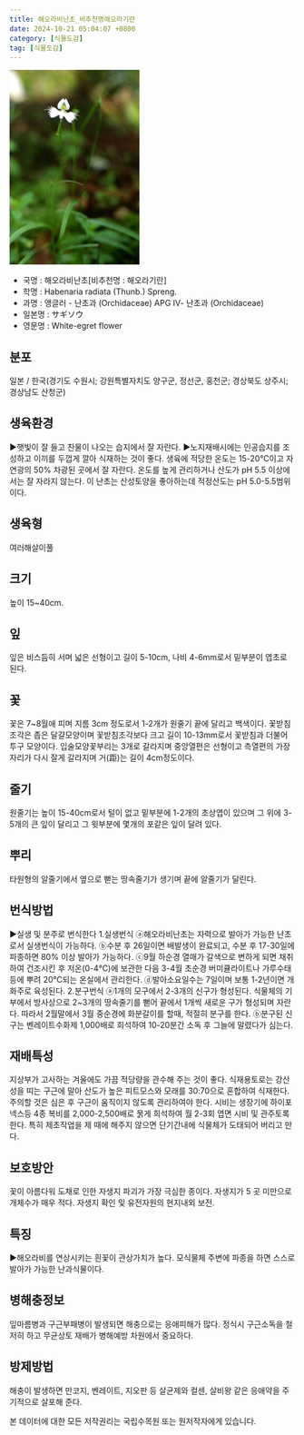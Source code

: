 ```yaml
---
title: 해오라비난초_비추천명해오라기란
date: 2024-10-21 05:04:07 +0800
category: [식물도감]
tag: [식물도감]
---
```




![해오라비난초[비추천명 : 해오라기란]](/assets/img/fileUpload/plants/basic/Orchidaceae/Habenaria/6300/1_th2.JPG)
- 국명 : 해오라비난초[비추천명 : 해오라기란]
- 학명 : Habenaria radiata (Thunb.) Spreng.
- 과명 : 앵글러 - 난초과 (Orchidaceae) APG Ⅳ- 난초과 (Orchidaceae)
- 일본명 : サギソウ
- 영문명 : White-egret flower


## 분포
일본 / 한국(경기도 수원시; 강원특별자치도 양구군, 정선군, 홍천군; 경상북도 상주시; 경상남도 산청군) 
## 생육환경
▶햇빛이 잘 들고 찬물이 나오는 습지에서 잘 자란다. 
▶노지재배시에는 인공습지를 조성하고 이끼를 두껍게 깔아 식재하는 것이 좋다. 생육에 적당한 온도는 15-20℃이고 자연광의 50% 차광된 곳에서 잘 자란다. 온도를 높게 관리하거나 산도가 pH 5.5 이상에서는 잘 자라지 않는다. 이 난초는 산성토양을 좋아하는데 적정산도는 pH 5.0-5.5범위이다.
## 생육형
여러해살이풀 
## 크기
높이 15~40cm.
## 잎
잎은 비스듬히 서며 넓은 선형이고 길이 5-10cm, 나비 4-6mm로서 밑부분이 엽초로 된다.
## 꽃
꽃은 7~8월애 피며 지름 3cm 정도로서 1-2개가 원줄기 끝에 달리고 백색이다. 꽃받침조각은 좁은 달걀모양이며 꽃받침조각보다 크고 길이 10-13mm로서 꽃받침과 더불어 투구 모양이다. 입술모양꽃부리는 3개로 갈라지며 중앙열편은 선형이고 측열편의 가장자리가 다시 잘게 갈라지며 거(距)는 길이 4cm정도이다.
## 줄기
원줄기는 높이 15-40cm로서 털이 없고 밑부분에 1-2개의 초상엽이 있으며 그 위에 3-5개의 큰 잎이 달리고 그 윗부분에 몇개의 포같은 잎이 달려 있다.
## 뿌리
타원형의 알줄기에서 옆으로 뻗는 땅속줄기가 생기며 끝에 알줄기가 달린다.
## 번식방법
▶실생 및 분주로 번식한다 
1.실생번식
ⓐ해오라비난초는 자력으로 발아가 가능한 난초로서 실생번식이 가능하다. 
ⓑ수분 후 26일이면 배발생이 완료되고, 수분 후 17-30일에 파종하면 80% 이상 발아가 가능하다. 
ⓒ9월 하순경 열매가 갈색으로 변하게 되면 채취하여 건조시킨 후 저온(0-4℃)에 보관한 다음 3-4월 초순경 버미큘라이트나 가루수태 등에 뿌려 20℃되는 온실에서 관리한다. 
ⓓ발아소요일수는 7일이며 보통 1-2년이면 개화주로 육성된다. 
2.분구번식 
ⓐ1개의 모구에서 2-3개의 신구가 형성된다. 식물체의 기부에서 방사상으로 2~3개의 땅속줄기를 뻗어 끝에서 1개씩 새로운 구가 형성되며 자란다. 따라서 2월말에서 3월 중순경에 화분갈이를 할때, 적절히 분구를 한다. 
ⓑ분구된 신구는 벤레이트수화제 1,000배로 희석하여 10-20분간 소독 후 그늘에 말렸다가 심는다.
## 재배특성
지상부가 고사하는 겨울에도 가끔 적당량을 관수해 주는 것이 좋다. 식재용토로는 강산성을 띠는 구근에 말아 산도가 높은 피트모스와 모래를 30:70으로 혼합하여 식재한다. 주의할 것은 심은 후 구근이 움직이지 않도록 관리하여야 한다. 시비는 생장기에 하이포넥스등 4종 복비를 2,000-2,500배로 묽게 희석하여 월 2-3회 엽면 시비 및 관주토록 한다. 특히 제초작업을 제 때에 해주지 않으면 단기간내에 식물체가 도태되어 버리고 만다.
## 보호방안
꽃이 아름다워 도채로 인한 자생지 파괴가 가장 극심한 종이다. 자생지가 5 곳 미만으로 개체수가 매우 적다. 자생지 확인 및 유전자원의 현지내외 보전.
## 특징
▶해오라비를 연상시키는 흰꽃이 관상가치가 높다. 모식물체 주변에 파종을 하면 스스로 발아가 가능한 난과식물이다.
## 병해충정보
잎마름병과 구근부패병이 발생되면 해충으로는 응애피해가 많다. 정식시 구근소독을 철저히 하고 무균상토 재배가 병해예방 차원에서 중요하다.
## 방제방법
해충이 발생하면 만코지, 벤레이트, 지오판 등 살균제와 컬센, 살비왕 같은 응애약을 주기적으로 살포해 준다.






본 데이터에 대한 모든 저작권리는 국립수목원 또는 원저작자에게 있습니다.
